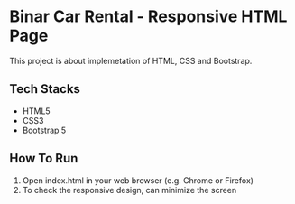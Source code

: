 # Binar Car Rental - Responsive HTML Page

This project is about implemetation of HTML, CSS and Bootstrap.

## Tech Stacks

- HTML5
- CSS3
- Bootstrap 5

## How To Run

1. Open index.html in your web browser (e.g. Chrome or Firefox)
2. To check the responsive design, can minimize the screen
